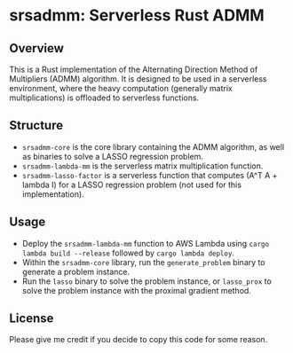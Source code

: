 # srsadmm: Serverless Rust ADMM

## Overview

This is a Rust implementation of the Alternating Direction Method of Multipliers (ADMM) algorithm. It is designed to be used in a serverless environment, where the heavy computation (generally matrix multiplications) is offloaded to serverless functions.

## Structure

- `srsadmm-core` is the core library containing the ADMM algorithm, as well as binaries to solve a LASSO regression problem.
- `srsadmm-lambda-mm` is the serverless matrix multiplication function.
- `srsadmm-lasso-factor` is a serverless function that computes (A^T A + lambda I) for a LASSO regression problem (not used for this implementation).

## Usage

- Deploy the `srsadmm-lambda-mm` function to AWS Lambda using `cargo lambda build --release` followed by `cargo lambda deploy`.
- Within the `srsadmm-core` library, run the `generate_problem` binary to generate a problem instance.
- Run the `lasso` binary to solve the problem instance, or `lasso_prox` to solve the problem instance with the proximal gradient method.

## License

Please give me credit if you decide to copy this code for some reason.